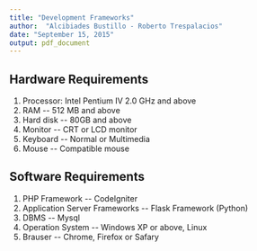 ```yaml
---
title: "Development Frameworks"
author:  "Alcibiades Bustillo - Roberto Trespalacios"
date: "September 15, 2015"
output: pdf_document
---
```


## Hardware Requirements

1. Processor: Intel Pentium IV 2.0 GHz and above
2. RAM		-- 	512 MB and above
3. Hard disk	--	80GB and above
4. Monitor	--	CRT or LCD monitor
5. Keyboard	--	Normal or Multimedia
6. Mouse		--	Compatible mouse

## Software Requirements

1. PHP Framework -- CodeIgniter
2. Application Server Frameworks -- Flask Framework (Python)
3. DBMS -- Mysql
4. Operation System 	-- 	Windows XP or above, Linux
5. Brauser -- Chrome, Firefox or Safary
